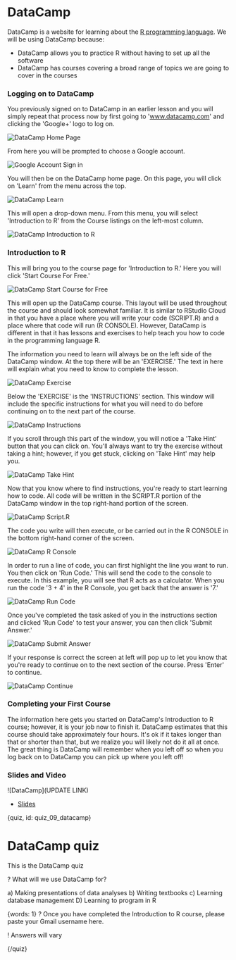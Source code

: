 # DataCamp

DataCamp is a website for learning about the [R programming language](https://www.r-project.org/). We will be using DataCamp because: 

* DataCamp allows you to practice R without having to set up all the software
* DataCamp has courses covering a broad range of topics we are going to cover in the courses 

### Logging on to DataCamp

You previously signed on to DataCamp in an earlier lesson and you will simply repeat that process now by first going to 'www.datacamp.com' and clicking the 'Google+' logo to log on. 

![DataCamp Home Page](images/09_datacamp/09_cdsintro_datacamp-02.png)

From here you will be prompted to choose a Google account.

![Google Account Sign in](images/09_datacamp/09_cdsintro_datacamp-03.png)

You will then be on the DataCamp home page. On this page, you will click on 'Learn' from the menu across the top.

![DataCamp Learn](images/09_datacamp/09_cdsintro_datacamp-04.png)

This will open a drop-down menu. From this menu, you will select 'Introduction to R' from the Course listings on the left-most column.

![DataCamp Introduction to R](images/09_datacamp/09_cdsintro_datacamp-05.png)

### Introduction to R

This will bring you to the course page for 'Introduction to R.' Here you will click 'Start Course For Free.'

![DataCamp Start Course for Free](images/09_datacamp/09_cdsintro_datacamp-06.png)

This will open up the DataCamp course. This layout will be used throughout the course and should look somewhat familiar. It is similar to RStudio Cloud in that you have a place where you will write your code (SCRIPT.R) and a place where that code will run (R CONSOLE). However, DataCamp is different in that it has lessons and exercises to help teach you how to code in the programming language R. 

The information you need to learn will always be on the left side of the DataCamp window. At the top there will be an 'EXERCISE.' The text in here will explain what you need to know to complete the lesson.

![DataCamp Exercise](images/09_datacamp/09_cdsintro_datacamp-07.png)

Below the 'EXERCISE' is the 'INSTRUCTIONS' section. This window will include the specific instructions for what you will need to do before continuing on to the next part of the course.

![DataCamp Instructions](images/09_datacamp/09_cdsintro_datacamp-08.png)

If you scroll through this part of the window, you will notice a 'Take Hint' button that you can click on. You'll always want to try the exercise without taking a hint; however, if you get stuck, clicking on 'Take Hint' may help you.

![DataCamp Take Hint](images/09_datacamp/09_cdsintro_datacamp-09.png)

Now that you know where to find instructions, you're ready to start learning how to code. All code will be written in the SCRIPT.R portion of the DataCamp window in the top right-hand portion of the screen. 

![DataCamp Script.R](images/09_datacamp/09_cdsintro_datacamp-10.png)

The code you write will then execute, or be carried out in the R CONSOLE in the bottom right-hand corner of the screen. 

![DataCamp R Console](images/09_datacamp/09_cdsintro_datacamp-11.png)

In order to run a line of code, you can first highlight the line you want to run. You then click on 'Run Code.' This will send the code to the console to execute. In this example, you will see that R acts as a calculator. When you run the code '3 + 4' in the R Console, you get back that the answer is '7.'

![DataCamp Run Code](images/09_datacamp/09_cdsintro_datacamp-12.png)

Once you've completed the task asked of you in the instructions section and clicked 'Run Code' to test your answer, you can then click 'Submit Answer.'

![DataCamp Submit Answer](images/09_datacamp/09_cdsintro_datacamp-13.png)

If your response is correct the screen at left will pop up to let you know that you're ready to continue on to the next section of the course. Press 'Enter' to continue.

![DataCamp Continue](images/09_datacamp/09_cdsintro_datacamp-14.png)

### Completing your First Course

The information here gets you started on DataCamp's Introduction to R course; however, it is your job now to finish it. DataCamp estimates that this course should take approximately four hours. It's ok if it takes longer than that or shorter than that, but we realize you will likely not do it all at once. The great thing is DataCamp will remember when you left off so when you log back on to DataCamp you can pick up where you left off!


### Slides and Video

![DataCamp](UPDATE LINK)

* [Slides](https://docs.google.com/presentation/d/1Kgpmw00v_OjhhXkf_ULGV4pWIJjNuu3Sukmd2aqbHUk/edit?usp=sharing)



{quiz, id: quiz_09_datacamp}

# DataCamp quiz

This is the DataCamp quiz

? What will we use DataCamp for?

a) Making presentations of data analyses
b) Writing textbooks
c) Learning database management
D) Learning to program in R


{words: 1}
? Once you have completed the Introduction to R course, please paste your Gmail username here.

! Answers will vary

{/quiz}